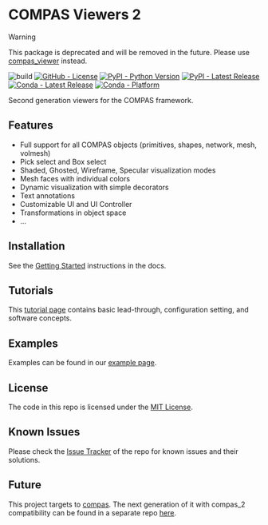 # COMPAS Viewers 2

> [!WARNING]
> This package is deprecated and will be removed in the future.
> Please use [compas_viewer](https://github.com/compas-dev/compas_viewer) instead.

![build](https://github.com/compas-dev/compas_view2/workflows/build/badge.svg)
[![GitHub - License](https://img.shields.io/github/license/compas-dev/compas_view2.svg)](https://github.com/compas-dev/compas_view2)
[![PyPI - Python Version](https://img.shields.io/pypi/pyversions/compas_view2.svg)](https://pypi.python.org/project/compas_view2)
[![PyPI - Latest Release](https://img.shields.io/pypi/v/compas_view2.svg)](https://pypi.python.org/project/compas_view2)
[![Conda - Latest Release](https://anaconda.org/conda-forge/compas_view2/badges/version.svg)](https://anaconda.org/conda-forge/compas_view2)
[![Conda - Platform](https://img.shields.io/conda/pn/conda-forge/compas_view2)](https://anaconda.org/conda-forge/compas_view2)

Second generation viewers for the COMPAS framework.


## Features

-   Full support for all COMPAS objects (primitives, shapes, network, mesh, volmesh)
-   Pick select and Box select
-   Shaded, Ghosted, Wireframe, Specular visualization modes
-   Mesh faces with individual colors
-   Dynamic visualization with simple decorators
-   Text annotations
-   Customizable UI and UI Controller
-   Transformations in object space
-   ...

## Installation

See the [Getting Started](https://compas.dev/compas_view2/latest/gettingstarted.html) instructions in the docs.

## Tutorials

This [tutorial page](https://compas.dev/compas_view2/latest/tutorials.html) contains basic lead-through, configuration setting, and software concepts.

## Examples

Examples can be found in our [example page](https://compas.dev/compas_view2/latest/examples.html).

## License

The code in this repo is licensed under the [MIT License](LICENCSE).

## Known Issues

Please check the [Issue Tracker](https://github.com/compas-dev/compas_view2/issues) of the repo for known issues and their solutions.

## Future

This project targets to [compas](https://github.com/compas-dev/compas). The next generation of it with compas_2 compatibility can be found in a separate repo [here](https://github.com/compas-dev/compas_viewer).
